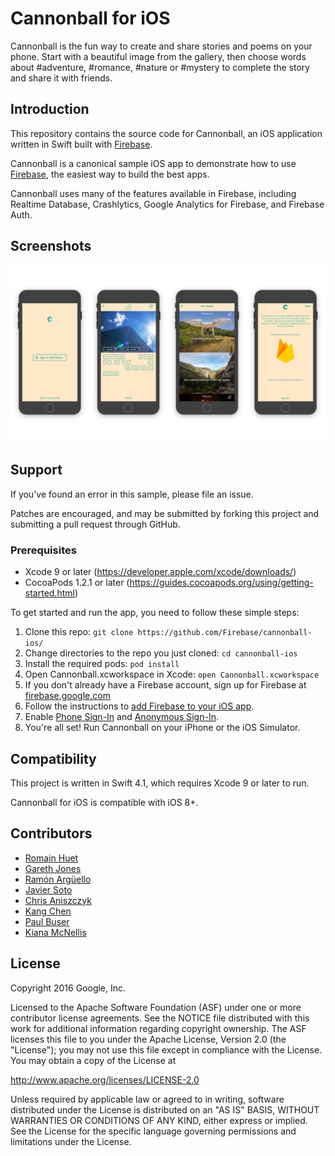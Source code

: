 # Cannonball for iOS

Cannonball is the fun way to create and share stories and poems on your phone. Start with a beautiful image from the gallery, then choose words about #adventure, #romance, #nature or #mystery to complete the story and share it with friends.

## Introduction

This repository contains the source code for Cannonball, an iOS application written in Swift built with [Firebase](https://firebase.google.com/).

Cannonball is a canonical sample iOS app to demonstrate how to use [Firebase](https://firebase.google.com/), the easiest way to build the best apps.

Cannonball uses many of the features available in Firebase, including Realtime Database, Crashlytics, Google Analytics for Firebase, and Firebase Auth.

## Screenshots
![Screenshots of Cannonball for iOS](screenshot.png "Screenshots of Cannonball for iOS")

## Support

If you've found an error in this sample, please file an issue.

Patches are encouraged, and may be submitted by forking this project and
submitting a pull request through GitHub.

### Prerequisites

* Xcode 9 or later (https://developer.apple.com/xcode/downloads/)
* CocoaPods 1.2.1 or later (https://guides.cocoapods.org/using/getting-started.html)

To get started and run the app, you need to follow these simple steps:

1. Clone this repo: `git clone https://github.com/Firebase/cannonball-ios/`
1. Change directories to the repo you just cloned: `cd cannonball-ios`
1. Install the required pods: `pod install`
1. Open Cannonball.xcworkspace in Xcode: `open Cannonball.xcworkspace`
1. If you don't already have a Firebase account, sign up for Firebase at [firebase.google.com](https://firebase.google.com/)
1. Follow the instructions to [add Firebase to your iOS app](https://firebase.google.com/docs/ios/setup#add_firebase_to_your_app).
1. Enable [Phone Sign-In](https://firebase.google.com/docs/auth/ios/phone-auth) and [Anonymous Sign-In](https://firebase.google.com/docs/auth/ios/anonymous-auth).
1. You're all set! Run Cannonball on your iPhone or the iOS Simulator.

## Compatibility

This project is written in Swift 4.1, which requires Xcode 9 or later to run.

Cannonball for iOS is compatible with iOS 8+.

## Contributors

* [Romain Huet](https://twitter.com/romainhuet)
* [Gareth Jones](https://twitter.com/gpj)
* [Ramón Argüello](https://twitter.com/monchote)
* [Javier Soto](https://twitter.com/Javi)
* [Chris Aniszczyk](https://twitter.com/cra)
* [Kang Chen](https://twitter.com/kang)
* [Paul Buser](https://twitter.com/pcbuser)
* [Kiana McNellis](http://kmcnellis.com/)

## License

Copyright 2016 Google, Inc.

Licensed to the Apache Software Foundation (ASF) under one or more contributor
license agreements.  See the NOTICE file distributed with this work for
additional information regarding copyright ownership.  The ASF licenses this
file to you under the Apache License, Version 2.0 (the "License"); you may not
use this file except in compliance with the License.  You may obtain a copy of
the License at

  http://www.apache.org/licenses/LICENSE-2.0

Unless required by applicable law or agreed to in writing, software
distributed under the License is distributed on an "AS IS" BASIS, WITHOUT
WARRANTIES OR CONDITIONS OF ANY KIND, either express or implied.  See the
License for the specific language governing permissions and limitations under
the License.
